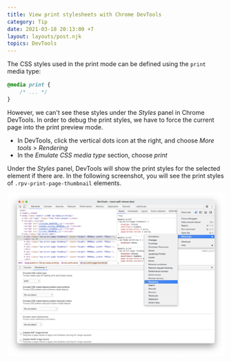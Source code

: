 ```yaml
---
title: View print stylesheets with Chrome DevTools
category: Tip
date: 2021-03-18 20:13:00 +7
layout: layouts/post.njk
topics: DevTools
---
```


The CSS styles used in the print mode can be defined using the `print` media type:

```css
@media print {
    /* ... */
}
```

However, we can't see these styles under the _Styles_ panel in Chrome DevTools. In order to debug the print styles, we have to force the current page into the print preview mode.

-   In DevTools, click the vertical dots icon at the right, and choose _More tools_ > _Rendering_
-   In the _Emulate CSS media type_ section, choose _print_

Under the _Styles_ panel, DevTools will show the print styles for the selected element if there are. In the following screenshot, you will see the print styles of `.rpv-print-page-thumbnail` elements.

![Emulate print CSS](/assets/img/emulate-print-css.png)
